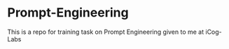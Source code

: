 # Prompt-Engineering
This is a repo for training task on Prompt Engineering given to me at iCog-Labs

